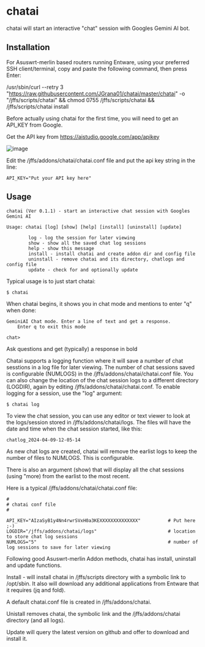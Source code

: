 # chatai

chatai will start an interactive "chat" session with Googles Gemini AI bot.

## Installation

For Asuswrt-merlin based routers running Entware, using your preferred SSH client/terminal, copy and paste the following command, then press Enter:

/usr/sbin/curl --retry 3 "https://raw.githubusercontent.com/JGrana01/chatai/master/chatai" -o "/jffs/scripts/chatai" && chmod 0755 /jffs/scripts/chatai && /jffs/scripts/chatai install

Before actually using chatai for the first time, you will need to get an API_KEY from Google.

Get the API key from https://aistudio.google.com/app/apikey

![image](https://github.com/JGrana01/genailogs/assets/11652784/e0b13ae5-cb94-405c-842f-9acf43c63056)

Edit the /jffs/addons/chatai/chatai.conf file and put the api key string in the line:
```
API_KEY="Put your API key here"
```

## Usage

```
chatai (Ver 0.1.1) - start an interactive chat session with Googles Gemini AI

Usage: chatai [log] [show] [help] [install] [uninstall] [update]

        log - log the session for later viewing
        show - show all the saved chat log sessions
        help - show this message
        install - install chatai and create addon dir and config file
        uninstall - remove chatai and its directory, chatlogs and config file
        update - check for and optionally update

```
Typical usage is to just start chatai:

```
$ chatai
```
When chatai begins, it shows you in chat mode and mentions to enter "q" when done:

```
GeminiAI Chat mode. Enter a line of text and get a response.
    Enter q to exit this mode

chat>
```

Ask questions and get (typically) a response in bold

Chatai supports a logging function where it will save a number of chat sesstions in a log file for later viewing. The number of chat sessions saved is configurable (NUMLOGS) in the /jffs/addons/chatai/chatai.conf file.
You can also change the location of the chat session logs to a different directory (LOGDIR), again by editing /jffs/addons/chatai/chatai.conf.
To enable logging for a session, use the "log" argument:

```
$ chatai log
```

To view the chat session, you can use any editor or text viewer to look at the logs/session stored in /jffs/addons/chatai/logs. The files will have the date and time when the chat session started, like this:
```
chatlog_2024-04-09-12-05-14
```

As new chat logs are created, chatai will remove the earlist logs to keep the number of files to NUMLOGS. This is configurable.

There is also an argument (show) that will display all the chat sessions (using "more) from the earlist to the most recent.

Here is a typical /jffs/addons/chatai/chatai.conf file:
```
#
# chatai conf file
#

API_KEY="AIzaSyB1y4Nn4rwrSVxH0a3KEXXXXXXXXXXXXXX"          # Put here ;-)
LOGDIR="/jffs/addons/chatai/logs"                          # location to store chat log sessions
NUMLOGS="5"                                                # number of log sessions to save for later viewing

```
Following good Asuswrt-merlin Addon methods, chatai has install, uninstall and update functions.

Install - will install chatai in /jffs/scripts directory with a symbolic link to /opt/sbin. It also will download any additional applications from Entware that it requires (jq and fold).

A default chatai.conf file is created in /jffs/addons/chatai.

Unistall removes chatai, the symbolic link and the /jffs/addons/chatai directory (and all logs).

Update will query the latest version on github and offer to download and install it.



